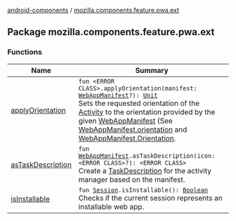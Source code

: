 [android-components](../index.md) / [mozilla.components.feature.pwa.ext](./index.md)

## Package mozilla.components.feature.pwa.ext

### Functions

| Name | Summary |
|---|---|
| [applyOrientation](apply-orientation.md) | `fun <ERROR CLASS>.applyOrientation(manifest: `[`WebAppManifest`](../mozilla.components.concept.engine.manifest/-web-app-manifest/index.md)`?): `[`Unit`](https://kotlinlang.org/api/latest/jvm/stdlib/kotlin/-unit/index.html)<br>Sets the requested orientation of the [Activity](#) to the orientation provided by the given [WebAppManifest](../mozilla.components.concept.engine.manifest/-web-app-manifest/index.md) (See [WebAppManifest.orientation](../mozilla.components.concept.engine.manifest/-web-app-manifest/orientation.md) and [WebAppManifest.Orientation](../mozilla.components.concept.engine.manifest/-web-app-manifest/-orientation/index.md). |
| [asTaskDescription](as-task-description.md) | `fun `[`WebAppManifest`](../mozilla.components.concept.engine.manifest/-web-app-manifest/index.md)`.asTaskDescription(icon: <ERROR CLASS>?): <ERROR CLASS>`<br>Create a [TaskDescription](#) for the activity manager based on the manifest. |
| [isInstallable](is-installable.md) | `fun `[`Session`](../mozilla.components.browser.session/-session/index.md)`.isInstallable(): `[`Boolean`](https://kotlinlang.org/api/latest/jvm/stdlib/kotlin/-boolean/index.html)<br>Checks if the current session represents an installable web app. |
